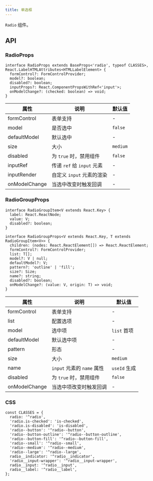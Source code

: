 ```yaml
---
title: 单选框
---
```


`Radio` 组件。

## API

### RadioProps

```tsx
interface RadioProps extends BaseProps<'radio', typeof CLASSES>, React.LabelHTMLAttributes<HTMLLabelElement> {
  formControl?: FormControlProvider;
  model?: boolean;
  disabled?: boolean;
  inputProps?: React.ComponentPropsWithRef<'input'>;
  onModelChange?: (checked: boolean) => void;
}
```

<!-- prettier-ignore-start -->
| 属性 | 说明 | 默认值 |
| --- | --- | --- |
| formControl | 表单支持 | - |
| model | 是否选中 | `false` |
| defaultModel | 默认选中 | - |
| size | 大小 | `medium` |
| disabled | 为 `true` 时，禁用组件 | `false` |
| inputRef | 传递 `ref` 给 `input` 元素 | - |
| inputRender | 自定义 `input` 元素的渲染 | - |
| onModelChange | 当选中改变时触发回调 | - |
<!-- prettier-ignore-end -->

### RadioGroupProps

```tsx
interface RadioGroupItem<V extends React.Key> {
  label: React.ReactNode;
  value: V;
  disabled?: boolean;
}

interface RadioGroupProps<V extends React.Key, T extends RadioGroupItem<V>> {
  children: (nodes: React.ReactElement[]) => React.ReactElement;
  formControl?: FormControlProvider;
  list: T[];
  model?: V | null;
  defaultModel?: V;
  pattern?: 'outline' | 'fill';
  size?: Size;
  name?: string;
  disabled?: boolean;
  onModelChange?: (value: V, origin: T) => void;
}
```

<!-- prettier-ignore-start -->
| 属性 | 说明 | 默认值 |
| --- | --- | --- |
| formControl | 表单支持 | - |
| list | 配置选项 | - |
| model | 选中项 | `list` 首项 |
| defaultModel | 默认选中项 | - |
| pattern | 形态 | - |
| size | 大小 | `medium` |
| name | `input` 元素的 `name` 属性 | `useId` 生成 |
| disabled | 为 `true` 时，禁用组件 | `false` |
| onModelChange | 当选中项改变时触发回调 | - |
<!-- prettier-ignore-end -->

### CSS

```tsx
const CLASSES = {
  radio: '^radio',
  'radio.is-checked': 'is-checked',
  'radio.is-disabled': 'is-disabled',
  'radio--button': '^radio--button',
  'radio--button-outline': '^radio--button-outline',
  'radio--button-fill': '^radio--button-fill',
  'radio--small': '^radio--small',
  'radio--medium': '^radio--medium',
  'radio--large': '^radio--large',
  radio__indicator: '^radio__indicator',
  'radio__input-wrapper': '^radio__input-wrapper',
  radio__input: '^radio__input',
  radio__label: '^radio__label',
};
```
